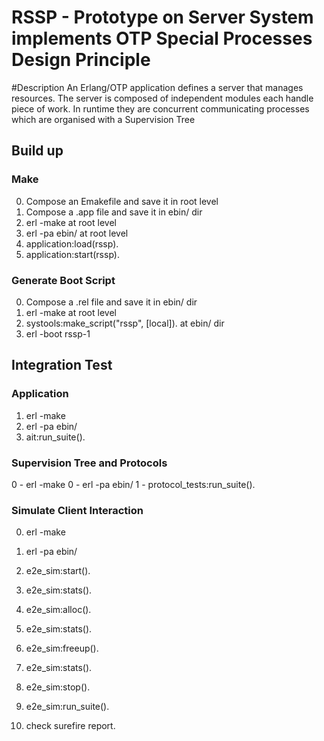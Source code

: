 # RSSP - Prototype on Server System implements OTP Special Processes Design Principle

#Description
An Erlang/OTP application defines a server that manages resources. The server is composed of independent modules each handle piece of work. In runtime they are  concurrent communicating processes which are organised with a Supervision Tree

## Build up

### Make

0.  Compose an Emakefile and save it in root level
0. Compose a .app file and save it in ebin/ dir
1. erl -make at root level
2. erl -pa ebin/ at root level
3. application:load(rssp).
4. application:start(rssp).

### Generate Boot Script

0. Compose a .rel file and save it in ebin/ dir
1. erl -make at root level
2. systools:make_script("rssp", [local]). at ebin/ dir
3. erl -boot rssp-1

## Integration Test

### Application

1. erl -make
2. erl -pa ebin/
3. ait:run_suite().

### Supervision Tree and Protocols

0 - erl -make
0 - erl -pa ebin/
1 - protocol_tests:run_suite().

### Simulate Client Interaction

0. erl -make
0. erl -pa ebin/
1. e2e_sim:start().
2. e2e_sim:stats().
3. e2e_sim:alloc().
4. e2e_sim:stats().
5. e2e_sim:freeup().
6. e2e_sim:stats().
7. e2e_sim:stop().
9. e2e_sim:run_suite().

10. check surefire report.
